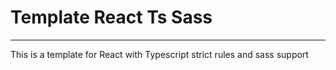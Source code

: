 # Template React Ts Sass
---
This is a template for React with Typescript strict rules and sass support
